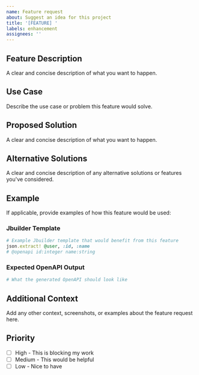 ```yaml
---
name: Feature request
about: Suggest an idea for this project
title: '[FEATURE] '
labels: enhancement
assignees: ''
---
```


## Feature Description
A clear and concise description of what you want to happen.

## Use Case
Describe the use case or problem this feature would solve.

## Proposed Solution
A clear and concise description of what you want to happen.

## Alternative Solutions
A clear and concise description of any alternative solutions or features you've considered.

## Example
If applicable, provide examples of how this feature would be used:

### Jbuilder Template
```ruby
# Example Jbuilder template that would benefit from this feature
json.extract! @user, :id, :name
# @openapi id:integer name:string
```

### Expected OpenAPI Output
```yaml
# What the generated OpenAPI should look like
```

## Additional Context
Add any other context, screenshots, or examples about the feature request here.

## Priority
- [ ] High - This is blocking my work
- [ ] Medium - This would be helpful
- [ ] Low - Nice to have